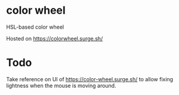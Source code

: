 # color wheel
HSL-based color wheel

Hosted on https://colorwheel.surge.sh/

# Todo
Take reference on UI of https://color-wheel.surge.sh/ to allow fixing lightness when the mouse is moving around.